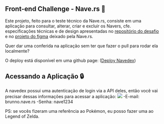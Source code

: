 ## Front-end Challenge - Nave.rs 🚀 
Este projeto, feito para o teste técnico da Nave.rs, consiste em uma aplicação para consultar, alterar, criar e excluir os Navers, cfe. especificações técnicas e de design apresentadas no [repositório do desafio](https://github.com/naveteam/front-end-challenge) e no [projeto do figma](https://www.figma.com/file/II8UDFm2uJFZaD0FOPcinP/Teste-Front-End) deixado pela Nave.rs.

Quer dar uma conferida na aplicação sem ter que fazer o pull para rodar ela localmente? 

O deploy está disponível em uma github page: ([Deploy Navedex](https://brunnoguim.github.io/front-end-challenge/))

## Acessando a Aplicação 🔒
A navedex possui uma autenticação de login via a API deles, então você vai precisar dessas informações para acessar a aplicação:
![](https://lh3.googleusercontent.com/proxy/A0iIJzQWD8XZXsNkbmD_C0-vAvhQHn6Pc-0fprxU3TCubvbM7JeKUU2SWDthHKEt-lUWIw17CCpzfwKTaflbOwrHo4h5xNwLuyMOfcTU4bH3-cGDgtA-OsPntDzymA)
-E-mail: brunno.nave.rs
-Senha: nave1234

PS: se vocês fizeram uma referência ao Pokémon, eu posso fazer uma ao Legend of Zelda.
